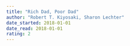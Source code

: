 ```yaml
---
title: "Rich Dad, Poor Dad"
author: "Robert T. Kiyosaki, Sharon Lechter"
date_started: 2018-01-01
date_read: 2018-01-01
rating: 2
---
```

